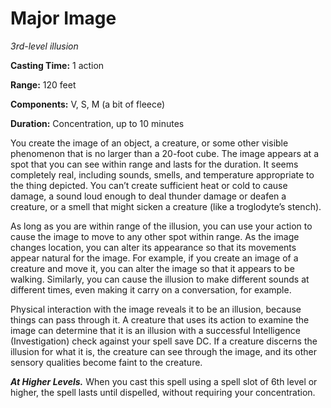 <title>Major Image</title>

# Major Image

_3rd-level illusion_

**Casting Time:** 1 action

**Range:** 120 feet

**Components:** V, S, M (a bit of fleece)

**Duration:** Concentration, up to 10 minutes

You create the image of an object, a
creature, or some other visible phenomenon
that is no larger than a 20-foot cube. The
image appears at a spot that you can see
within range and lasts for the duration. It
seems completely real, including sounds,
smells, and temperature appropriate to the
thing depicted. You can’t create sufficient
heat or cold to cause damage, a sound loud
enough to deal thunder damage or deafen a
creature, or a smell that might sicken a
creature (like a troglodyte’s stench).

As long as you are within range of the
illusion, you can use your action to cause
the image to move to any other spot within
range. As the image changes location, you can
alter its appearance so that its movements
appear natural for the image. For example, if
you create an image of a creature and move
it, you can alter the image so that it
appears to be walking. Similarly, you can
cause the illusion to make different sounds
at different times, even making it carry on a
conversation, for example.

Physical interaction with the image reveals
it to be an illusion, because things can pass
through it. A creature that uses its action
to examine the image can determine that it is
an illusion with a successful Intelligence
(Investigation) check against your spell save
DC. If a creature discerns the illusion for
what it is, the creature can see through the
image, and its other sensory qualities become
faint to the creature.

_**At Higher Levels.**_ When you cast this
spell using a spell slot of 6th level or
higher, the spell lasts until dispelled,
without requiring your concentration.



